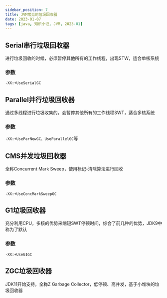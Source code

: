 ```yaml
---
sidebar_position: 7
title: JVM常见的垃圾回收器
date: 2023-01-07
tags: [java, 知识小记, JVM, 2023-01]
---
```




## Serial串行垃圾回收器

进行垃圾回收的时候，必须暂停其他所有的工作线程，出现STW，适合单核系统

### 参数

`-XX:+UseSerialGC`

## Parallel并行垃圾回收器

通过多线程进行垃圾收集的，会暂停其他所有的工作线程SWT，适合多核系统

### 参数

`-XX:+UseParNewGC、UseParallelGC`等

## CMS并发垃圾回收器

全称Concurrent Mark Sweep，使用标记-清除算法进行回收

### 参数

`-XX:+UseConcMarkSweepGC`

## G1垃圾回收器

充分利用CPU，多核的优势来缩短SWT停顿时间，综合了前几种的优势，JDK9中称为了默认

### 参数

`-XX:+UseG1GC`

## ZGC垃圾回收器

JDK11开始支持，全称Z Garbage Collector，低停顿、高并发，基于小堆块的垃圾回收器